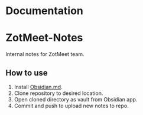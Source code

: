 # Documentation

# ZotMeet-Notes

Internal notes for ZotMeet team.

## How to use

1. Install [Obsidian.md](https://obsidian.md/).
2. Clone repository to desired location.
3. Open cloned directory as vault from Obsidian app.
4. Commit and push to upload new notes to repo.
